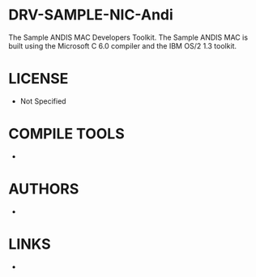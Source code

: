 # DRV-SAMPLE-NIC-Andi
The Sample ANDIS MAC Developers Toolkit. The Sample ANDIS MAC is built using the Microsoft C 6.0 compiler and the
IBM OS/2 1.3 toolkit.

LICENSE
===============
* Not Specified

COMPILE TOOLS
===============
* 
 
AUTHORS
===============
* 

LINKS
===============
* 
